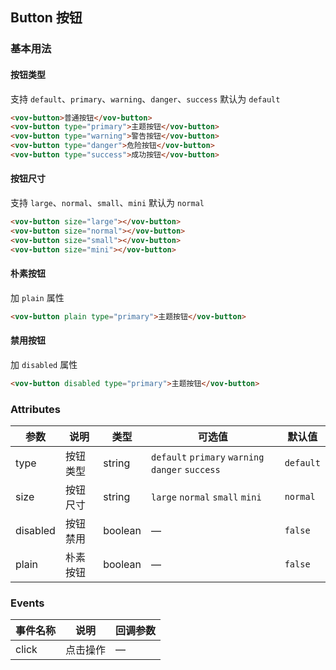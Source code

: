 ## Button 按钮

### 基本用法

#### 按钮类型

支持 `default`、`primary`、`warning`、`danger`、`success` 默认为 `default`

```html
<vov-button>普通按钮</vov-button>
<vov-button type="primary">主题按钮</vov-button>
<vov-button type="warning">警告按钮</vov-button>
<vov-button type="danger">危险按钮</vov-button>
<vov-button type="success">成功按钮</vov-button>
```

#### 按钮尺寸

支持 `large`、`normal`、`small`、`mini` 默认为 `normal`

```html
<vov-button size="large"></vov-button>
<vov-button size="normal"></vov-button>
<vov-button size="small"></vov-button>
<vov-button size="mini"></vov-button>
```

#### 朴素按钮

加 `plain` 属性

```html
<vov-button plain type="primary">主题按钮</vov-button>
```

#### 禁用按钮

加 `disabled` 属性

```html
<vov-button disabled type="primary">主题按钮</vov-button>
```
### Attributes


| 参数       | 说明   | 类型      | 可选值                                              | 默认值       |
|----------|------|---------|--------------------------------------------------|-----------|
| type     | 按钮类型 | string  | `default` `primary` `warning` `danger` `success` | `default` |
| size     | 按钮尺寸 | string  | `large` `normal` `small` `mini`                  | `normal`  |
| disabled | 按钮禁用 | boolean | —                                                | `false`   |
| plain    | 朴素按钮 | boolean | —                                                | `false`   |


### Events


| 事件名称  | 说明   | 回调参数 |
|-------|------|------|
| click | 点击操作 | —    |
